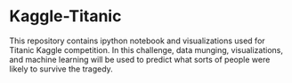 # Kaggle-Titanic
This repository contains ipython notebook and visualizations used for Titanic Kaggle competition. In this challenge, data munging, visualizations, and machine learning will be used to predict what sorts of people were likely to survive the tragedy.
